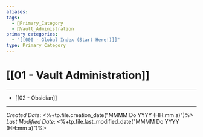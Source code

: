 ```yaml
---
aliases: 
tags:
  - 🥇Primary_Category
  - 🏦Vault_Administration
primary categories:
  - "[[000 - Global Index (Start Here!)]]"
type: Primary Category
---
```

# [[01 - Vault Administration]]

***

* [[02 - Obsidian]]

***

*Created Date*: <%+tp.file.creation_date("MMMM Do YYYY (HH:mm a)")%>
*Last Modified Date*: <%+tp.file.last_modified_date("MMMM Do YYYY (HH:mm a)")%>
